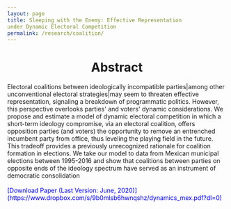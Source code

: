 ```yaml
---
layout: page
title: Sleeping with the Enemy: Effective Representation
under Dynamic Electoral Competition
permalink: /research/coalition/
---
```

<h1 style="text-align: center;" markdown="1"> Abstract</h1>
Electoral coalitions between ideologically incompatible parties|among other unconventional
electoral strategies|may seem to threaten effective representation, signaling
a breakdown of programmatic politics. However, this perspective overlooks parties' and
voters' dynamic considerations. We propose and estimate a model of dynamic electoral
competition in which a short-term ideology compromise, via an electoral coalition, offers
opposition parties (and voters) the opportunity to remove an entrenched incumbent
party from office, thus leveling the playing field in the future. This tradeoff provides
a previously unrecognized rationale for coalition formation in elections. We take our
model to data from Mexican municipal elections between 1995-2016 and show that
coalitions between parties on opposite ends of the ideology spectrum have served as an
instrument of democratic consolidation
 <br>
<br>
<span style="color: blue"> [Download Paper (Last Version: June, 2020)](https://www.dropbox.com/s/9b0mlsb6hwnqshz/dynamics_mex.pdf?dl=0)
</span>




